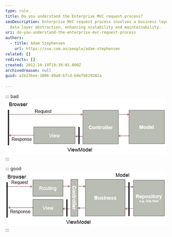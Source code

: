 ```yaml
---
type: rule
title: Do you understand the Enterprise MVC request process?
seoDescription: Enterprise MVC request process involves a business layer and
  data layer abstraction, enhancing scalability and maintainability.
uri: do-you-understand-the-enterprise-mvc-request-process
authors:
  - title: Adam Stephensen
    url: https://ssw.com.au/people/adam-stephensen
related: []
redirects: []
created: 2012-10-19T19:39:03.000Z
archivedreason: null
guid: a2e23bee-1006-49a0-b7cd-b0efb629282a

---
```


::: bad
![Figure: Bad example – The sample applications do not include the concept of a business](request-process-bad.jpg)
:::

::: good
![Figure: Good example – An enterprise solution should include a business layer and a data layer abstraction](request-process-good.jpg)
:::

<!--endintro-->
